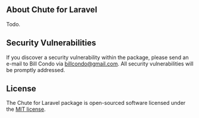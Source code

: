 ## About Chute for Laravel

Todo.

## Security Vulnerabilities

If you discover a security vulnerability within the package, please send an e-mail to Bill Condo via [billcondo@gmail.com](mailto:billcondo@gmail.com). All security vulnerabilities will be promptly addressed.

## License

The Chute for Laravel package is open-sourced software licensed under the [MIT license](https://opensource.org/licenses/MIT).
